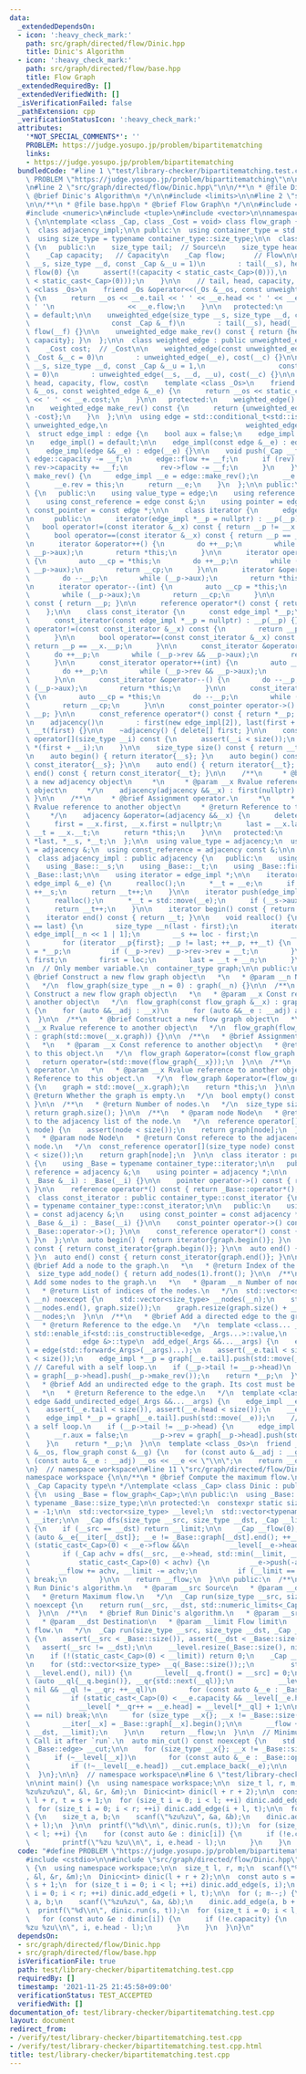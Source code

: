 ```yaml
---
data:
  _extendedDependsOn:
  - icon: ':heavy_check_mark:'
    path: src/graph/directed/flow/Dinic.hpp
    title: Dinic's Algorithm
  - icon: ':heavy_check_mark:'
    path: src/graph/directed/flow/base.hpp
    title: Flow Graph
  _extendedRequiredBy: []
  _extendedVerifiedWith: []
  _isVerificationFailed: false
  _pathExtension: cpp
  _verificationStatusIcon: ':heavy_check_mark:'
  attributes:
    '*NOT_SPECIAL_COMMENTS*': ''
    PROBLEM: https://judge.yosupo.jp/problem/bipartitematching
    links:
    - https://judge.yosupo.jp/problem/bipartitematching
  bundledCode: "#line 1 \"test/library-checker/bipartitematching.test.cpp\"\n#define\
    \ PROBLEM \"https://judge.yosupo.jp/problem/bipartitematching\"\n\n#include <cstdio>\n\
    \n#line 2 \"src/graph/directed/flow/Dinic.hpp\"\n\n/**\n * @file Dinic.hpp\n *\
    \ @brief Dinic's Algorithm\n */\n\n#include <limits>\n\n#line 2 \"src/graph/directed/flow/base.hpp\"\
    \n\n/**\n * @file base.hpp\n * @brief Flow Graph\n */\n\n#include <cassert>\n\
    #include <numeric>\n#include <tuple>\n#include <vector>\n\nnamespace workspace\
    \ {\n\ntemplate <class _Cap, class _Cost = void> class flow_graph {\n protected:\n\
    \  class adjacency_impl;\n\n public:\n  using container_type = std::vector<adjacency_impl>;\n\
    \  using size_type = typename container_type::size_type;\n\n  class unweighted_edge\
    \ {\n   public:\n    size_type tail;  // Source\n    size_type head;  // Destination\n\
    \    _Cap capacity;   // Capacity\n    _Cap flow;       // Flow\n\n    unweighted_edge(size_type\
    \ __s, size_type __d, const _Cap &__u = 1)\n        : tail(__s), head(__d), capacity(__u),\
    \ flow(0) {\n      assert(!(capacity < static_cast<_Cap>(0))),\n          assert(!(flow\
    \ < static_cast<_Cap>(0)));\n    }\n\n    // tail, head, capacity, flow\n    template\
    \ <class _Os>\n    friend _Os &operator<<(_Os &__os, const unweighted_edge &__e)\
    \ {\n      return __os << __e.tail << ' ' << __e.head << ' ' << __e.capacity <<\
    \ ' '\n                  << __e.flow;\n    }\n\n   protected:\n    unweighted_edge()\
    \ = default;\n\n    unweighted_edge(size_type __s, size_type __d, const _Cap &__u,\n\
    \                    const _Cap &__f)\n        : tail(__s), head(__d), capacity(__u),\
    \ flow(__f) {}\n\n    unweighted_edge make_rev() const { return {head, tail, flow,\
    \ capacity}; }\n  };\n\n  class weighted_edge : public unweighted_edge {\n   public:\n\
    \    _Cost cost;  // _Cost\n\n    weighted_edge(const unweighted_edge &__e, const\
    \ _Cost &__c = 0)\n        : unweighted_edge(__e), cost(__c) {}\n\n    weighted_edge(size_type\
    \ __s, size_type __d, const _Cap &__u = 1,\n                  const _Cost &__c\
    \ = 0)\n        : unweighted_edge(__s, __d, __u), cost(__c) {}\n\n    // tail,\
    \ head, capacity, flow, cost\n    template <class _Os>\n    friend _Os &operator<<(_Os\
    \ &__os, const weighted_edge &__e) {\n      return __os << static_cast<unweighted_edge>(__e)\
    \ << ' ' << __e.cost;\n    }\n\n   protected:\n    weighted_edge() = default;\n\
    \n    weighted_edge make_rev() const {\n      return {unweighted_edge::make_rev(),\
    \ -cost};\n    }\n  };\n\n  using edge = std::conditional_t<std::is_void<_Cost>::value,\
    \ unweighted_edge,\n                                  weighted_edge>;\n\n protected:\n\
    \  struct edge_impl : edge {\n    bool aux = false;\n    edge_impl *rev = nullptr;\n\
    \n    edge_impl() = default;\n\n    edge_impl(const edge &__e) : edge(__e) {}\n\
    \    edge_impl(edge &&__e) : edge(__e) {}\n\n    void push(_Cap __f) {\n     \
    \ edge::capacity -= __f;\n      edge::flow += __f;\n      if (rev) {\n       \
    \ rev->capacity += __f;\n        rev->flow -= __f;\n      }\n    }\n\n    edge_impl\
    \ make_rev() {\n      edge_impl __e = edge::make_rev();\n      __e.aux = true;\n\
    \      __e.rev = this;\n      return __e;\n    }\n  };\n\n public:\n  class adjacency\
    \ {\n   public:\n    using value_type = edge;\n    using reference = edge &;\n\
    \    using const_reference = edge const &;\n    using pointer = edge *;\n    using\
    \ const_pointer = const edge *;\n\n    class iterator {\n      edge_impl *__p;\n\
    \n     public:\n      iterator(edge_impl *__p = nullptr) : __p(__p) {}\n\n   \
    \   bool operator!=(const iterator &__x) const { return __p != __x.__p; }\n\n\
    \      bool operator==(const iterator &__x) const { return __p == __x.__p; }\n\
    \n      iterator &operator++() {\n        do ++__p;\n        while (__p->rev &&\
    \ __p->aux);\n        return *this;\n      }\n\n      iterator operator++(int)\
    \ {\n        auto __cp = *this;\n        do ++__p;\n        while (__p->rev &&\
    \ __p->aux);\n        return __cp;\n      }\n\n      iterator &operator--() {\n\
    \        do --__p;\n        while (__p->aux);\n        return *this;\n      }\n\
    \n      iterator operator--(int) {\n        auto __cp = *this;\n        do --__p;\n\
    \        while (__p->aux);\n        return __cp;\n      }\n\n      pointer operator->()\
    \ const { return __p; }\n\n      reference operator*() const { return *__p; }\n\
    \    };\n\n    class const_iterator {\n      const edge_impl *__p;\n\n     public:\n\
    \      const_iterator(const edge_impl *__p = nullptr) : __p(__p) {}\n\n      bool\
    \ operator!=(const const_iterator &__x) const {\n        return __p != __x.__p;\n\
    \      }\n\n      bool operator==(const const_iterator &__x) const {\n       \
    \ return __p == __x.__p;\n      }\n\n      const_iterator &operator++() {\n  \
    \      do ++__p;\n        while (__p->rev && __p->aux);\n        return *this;\n\
    \      }\n\n      const_iterator operator++(int) {\n        auto __cp = *this;\n\
    \        do ++__p;\n        while (__p->rev && __p->aux);\n        return __cp;\n\
    \      }\n\n      const_iterator &operator--() {\n        do --__p;\n        while\
    \ (__p->aux);\n        return *this;\n      }\n\n      const_iterator operator--(int)\
    \ {\n        auto __cp = *this;\n        do --__p;\n        while (__p->aux);\n\
    \        return __cp;\n      }\n\n      const_pointer operator->() const { return\
    \ __p; }\n\n      const_reference operator*() const { return *__p; }\n    };\n\
    \n    adjacency()\n        : first(new edge_impl[2]), last(first + 1), __s(first),\
    \ __t(first) {}\n\n    ~adjacency() { delete[] first; }\n\n    const_reference\
    \ operator[](size_type __i) const {\n      assert(__i < size());\n      return\
    \ *(first + __i);\n    }\n\n    size_type size() const { return __t - first; }\n\
    \n    auto begin() { return iterator{__s}; }\n    auto begin() const { return\
    \ const_iterator{__s}; }\n\n    auto end() { return iterator{__t}; }\n    auto\
    \ end() const { return const_iterator{__t}; }\n\n    /**\n     * @brief Construct\
    \ a new adjacency object\n     *\n     * @param __x Rvalue reference to another\
    \ object\n     */\n    adjacency(adjacency &&__x) : first(nullptr) { operator=(std::move(__x));\
    \ }\n\n    /**\n     * @brief Assignment operator.\n     *\n     * @param __x\
    \ Rvalue reference to another object\n     * @return Reference to this object.\n\
    \     */\n    adjacency &operator=(adjacency &&__x) {\n      delete[] first;\n\
    \      first = __x.first, __x.first = nullptr;\n      last = __x.last, __s = __x.__s,\
    \ __t = __x.__t;\n      return *this;\n    }\n\n   protected:\n    edge_impl *first,\
    \ *last, *__s, *__t;\n  };\n\n  using value_type = adjacency;\n  using reference\
    \ = adjacency &;\n  using const_reference = adjacency const &;\n\n protected:\n\
    \  class adjacency_impl : public adjacency {\n   public:\n    using _Base = adjacency;\n\
    \    using _Base::__s;\n    using _Base::__t;\n    using _Base::first;\n    using\
    \ _Base::last;\n\n    using iterator = edge_impl *;\n\n    iterator push(const\
    \ edge_impl &__e) {\n      realloc();\n      *__t = __e;\n      if (__s->aux)\
    \ ++__s;\n      return __t++;\n    }\n\n    iterator push(edge_impl &&__e) {\n\
    \      realloc();\n      *__t = std::move(__e);\n      if (__s->aux) ++__s;\n\
    \      return __t++;\n    }\n\n    iterator begin() const { return first; }\n\n\
    \    iterator end() const { return __t; }\n\n    void realloc() {\n      if (__t\
    \ == last) {\n        size_type __n(last - first);\n        iterator loc = new\
    \ edge_impl[__n << 1 | 1];\n        __s += loc - first;\n        __t = loc;\n\
    \        for (iterator __p{first}; __p != last; ++__p, ++__t) {\n          *__t\
    \ = *__p;\n          if (__p->rev) __p->rev->rev = __t;\n        }\n        delete[]\
    \ first;\n        first = loc;\n        last = __t + __n;\n      }\n    }\n  };\n\
    \n  // Only member variable.\n  container_type graph;\n\n public:\n  /**\n   *\
    \ @brief Construct a new flow graph object\n   *\n   * @param __n Number of vertices\n\
    \   */\n  flow_graph(size_type __n = 0) : graph(__n) {}\n\n  /**\n   * @brief\
    \ Construct a new flow graph object\n   *\n   * @param __x Const reference to\
    \ another object\n   */\n  flow_graph(const flow_graph &__x) : graph(__x.size())\
    \ {\n    for (auto &&__adj : __x)\n      for (auto &&__e : __adj) add_edge(__e);\n\
    \  }\n\n  /**\n   * @brief Construct a new flow graph object\n   *\n   * @param\
    \ __x Rvalue reference to another object\n   */\n  flow_graph(flow_graph &&__x)\
    \ : graph(std::move(__x.graph)) {}\n\n  /**\n   * @brief Assignment operator.\n\
    \   *\n   * @param __x Const reference to another object\n   * @return Reference\
    \ to this object.\n   */\n  flow_graph &operator=(const flow_graph &__x) {\n \
    \   return operator=(std::move(flow_graph{__x}));\n  }\n\n  /**\n   * @brief Assignment\
    \ operator.\n   *\n   * @param __x Rvalue reference to another object\n   * @return\
    \ Reference to this object.\n   */\n  flow_graph &operator=(flow_graph &&__x)\
    \ {\n    graph = std::move(__x.graph);\n    return *this;\n  }\n\n  /**\n   *\
    \ @return Whether the graph is empty.\n   */\n  bool empty() const { return graph.empty();\
    \ }\n\n  /**\n   * @return Number of nodes.\n   */\n  size_type size() const {\
    \ return graph.size(); }\n\n  /**\n   * @param node Node\n   * @return Referece\
    \ to the adjacency list of the node.\n   */\n  reference operator[](size_type\
    \ node) {\n    assert(node < size());\n    return graph[node];\n  }\n\n  /**\n\
    \   * @param node Node\n   * @return Const referece to the adjacency list of the\
    \ node.\n   */\n  const_reference operator[](size_type node) const {\n    assert(node\
    \ < size());\n    return graph[node];\n  }\n\n  class iterator : public container_type::iterator\
    \ {\n    using _Base = typename container_type::iterator;\n\n   public:\n    using\
    \ reference = adjacency &;\n    using pointer = adjacency *;\n\n    iterator(const\
    \ _Base &__i) : _Base(__i) {}\n\n    pointer operator->() const { return _Base::operator->();\
    \ }\n\n    reference operator*() const { return _Base::operator*(); }\n  };\n\n\
    \  class const_iterator : public container_type::const_iterator {\n    using _Base\
    \ = typename container_type::const_iterator;\n\n   public:\n    using const_reference\
    \ = const adjacency &;\n    using const_pointer = const adjacency *;\n\n    const_iterator(const\
    \ _Base &__i) : _Base(__i) {}\n\n    const_pointer operator->() const { return\
    \ _Base::operator->(); }\n\n    const_reference operator*() const { return _Base::operator*();\
    \ }\n  };\n\n  auto begin() { return iterator{graph.begin()}; }\n  auto begin()\
    \ const { return const_iterator{graph.begin()}; }\n\n  auto end() { return iterator{graph.end()};\
    \ }\n  auto end() const { return const_iterator{graph.end()}; }\n\n  /**\n   *\
    \ @brief Add a node to the graph.\n   *\n   * @return Index of the node.\n   */\n\
    \  size_type add_node() { return add_nodes(1).front(); }\n\n  /**\n   * @brief\
    \ Add some nodes to the graph.\n   *\n   * @param __n Number of nodes added\n\
    \   * @return List of indices of the nodes.\n   */\n  std::vector<size_type> add_nodes(size_type\
    \ __n) noexcept {\n    std::vector<size_type> __nodes(__n);\n    std::iota(__nodes.begin(),\
    \ __nodes.end(), graph.size());\n    graph.resize(graph.size() + __n);\n    return\
    \ __nodes;\n  }\n\n  /**\n   * @brief Add a directed edge to the graph.\n   *\n\
    \   * @return Reference to the edge.\n   */\n  template <class... _Args>\n  typename\
    \ std::enable_if<std::is_constructible<edge, _Args...>::value,\n             \
    \             edge &>::type\n  add_edge(_Args &&...__args) {\n    edge_impl __e\
    \ = edge(std::forward<_Args>(__args)...);\n    assert(__e.tail < size()), assert(__e.head\
    \ < size());\n    edge_impl *__p = graph[__e.tail].push(std::move(__e));\n   \
    \ // Careful with a self loop.\n    if (__p->tail != __p->head)\n      __p->rev\
    \ = graph[__p->head].push(__p->make_rev());\n    return *__p;\n  }\n\n  /**\n\
    \   * @brief Add an undirected edge to the graph. Its cost must be non-negative.\n\
    \   *\n   * @return Reference to the edge.\n   */\n  template <class... _Args>\
    \ edge &add_undirected_edge(_Args &&...__args) {\n    edge_impl __e = edge(std::forward<_Args>(__args)...);\n\
    \    assert(__e.tail < size()), assert(__e.head < size());\n    __e.flow += __e.capacity;\n\
    \    edge_impl *__p = graph[__e.tail].push(std::move(__e));\n    // Careful with\
    \ a self loop.\n    if (__p->tail != __p->head) {\n      edge_impl __r = __p->make_rev();\n\
    \      __r.aux = false;\n      __p->rev = graph[__p->head].push(std::move(__r));\n\
    \    }\n    return *__p;\n  }\n\n  template <class _Os>\n  friend _Os &operator<<(_Os\
    \ &__os, flow_graph const &__g) {\n    for (const auto &__adj : __g)\n      for\
    \ (const auto &__e : __adj) __os << __e << \"\\n\";\n    return __os;\n  }\n};\n\
    \n}  // namespace workspace\n#line 11 \"src/graph/directed/flow/Dinic.hpp\"\n\n\
    namespace workspace {\n\n/**\n * @brief Compute the maximum flow.\n * @tparam\
    \ _Cap Capacity type\n */\ntemplate <class _Cap> class Dinic : public flow_graph<_Cap>\
    \ {\n  using _Base = flow_graph<_Cap>;\n\n public:\n  using _Base::_Base;\n  using\
    \ typename _Base::size_type;\n\n protected:\n  constexpr static size_type nil\
    \ = -1;\n\n  std::vector<size_type> __level;\n  std::vector<typename _Base::container_type::value_type::iterator>\
    \ __iter;\n\n  _Cap dfs(size_type __src, size_type __dst, _Cap __limit) noexcept\
    \ {\n    if (__src == __dst) return __limit;\n\n    _Cap __flow(0);\n\n    for\
    \ (auto &__e{__iter[__dst]}; __e != _Base::graph[__dst].end(); ++__e)\n      if\
    \ (static_cast<_Cap>(0) < __e->flow &&\n          __level[__e->head] < __level[__dst])\n\
    \        if (_Cap achv = dfs(__src, __e->head, std::min(__limit, __e->flow));\n\
    \            static_cast<_Cap>(0) < achv) {\n          __e->push(-achv);\n   \
    \       __flow += achv, __limit -= achv;\n          if (__limit == static_cast<_Cap>(0))\
    \ break;\n        }\n\n    return __flow;\n  }\n\n public:\n  /**\n   * @brief\
    \ Run Dinic's algorithm.\n   * @param __src Source\n   * @param __dst Destination\n\
    \   * @return Maximum flow.\n   */\n  _Cap run(size_type __src, size_type __dst)\
    \ noexcept {\n    return run(__src, __dst, std::numeric_limits<_Cap>::max());\n\
    \  }\n\n  /**\n   * @brief Run Dinic's algorithm.\n   * @param __src Source\n\
    \   * @param __dst Destination\n   * @param __limit Flow limit\n   * @return Maximum\
    \ flow.\n   */\n  _Cap run(size_type __src, size_type __dst, _Cap __limit) noexcept\
    \ {\n    assert(__src < _Base::size()), assert(__dst < _Base::size()),\n     \
    \   assert(__src != __dst);\n\n    __level.resize(_Base::size(), nil);\n    __iter.resize(_Base::size());\n\
    \n    if (!(static_cast<_Cap>(0) < __limit)) return 0;\n    _Cap __flow = 0;\n\
    \n    for (std::vector<size_type> __q(_Base::size());;\n         std::fill(__level.begin(),\
    \ __level.end(), nil)) {\n      __level[__q.front() = __src] = 0;\n\n      for\
    \ (auto __ql{__q.begin()}, __qr{std::next(__ql)};\n           __level[__dst] ==\
    \ nil && __ql != __qr; ++__ql)\n        for (const auto &__e : _Base::graph[*__ql])\n\
    \          if (static_cast<_Cap>(0) < __e.capacity && __level[__e.head] == nil)\n\
    \            __level[ *__qr++ = __e.head] = __level[*__ql] + 1;\n\n      if (__level[__dst]\
    \ == nil) break;\n\n      for (size_type __x{}; __x != _Base::size(); ++__x)\n\
    \        __iter[__x] = _Base::graph[__x].begin();\n\n      __flow += dfs(__src,\
    \ __dst, __limit);\n    }\n\n    return __flow;\n  }\n\n  // Minimum Cut.\n  //\
    \ Call it after `run`.\n  auto min_cut() const noexcept {\n    std::vector<typename\
    \ _Base::edge> __cut;\n\n    for (size_type __x{}; __x != _Base::size(); ++__x)\n\
    \      if (~__level[__x])\n        for (const auto &__e : _Base::operator[](__x))\n\
    \          if (!~__level[__e.head]) __cut.emplace_back(__e);\n\n    return __cut;\n\
    \  }\n};\n\n}  // namespace workspace\n#line 6 \"test/library-checker/bipartitematching.test.cpp\"\
    \n\nint main() {\n  using namespace workspace;\n\n  size_t l, r, m;\n  scanf(\"\
    %zu%zu%zu\", &l, &r, &m);\n  Dinic<int> dinic(l + r + 2);\n\n  const auto s =\
    \ l + r, t = s + 1;\n  for (size_t i = 0; i < l; ++i) dinic.add_edge(s, i);\n\
    \  for (size_t i = 0; i < r; ++i) dinic.add_edge(i + l, t);\n\n  for (; m--;)\
    \ {\n    size_t a, b;\n    scanf(\"%zu%zu\", &a, &b);\n    dinic.add_edge(a, b\
    \ + l);\n  }\n\n  printf(\"%d\\n\", dinic.run(s, t));\n  for (size_t i = 0; i\
    \ < l; ++i) {\n    for (const auto &e : dinic[i]) {\n      if (!e.capacity) {\n\
    \        printf(\"%zu %zu\\n\", i, e.head - l);\n      }\n    }\n  }\n}\n"
  code: "#define PROBLEM \"https://judge.yosupo.jp/problem/bipartitematching\"\n\n\
    #include <cstdio>\n\n#include \"src/graph/directed/flow/Dinic.hpp\"\n\nint main()\
    \ {\n  using namespace workspace;\n\n  size_t l, r, m;\n  scanf(\"%zu%zu%zu\"\
    , &l, &r, &m);\n  Dinic<int> dinic(l + r + 2);\n\n  const auto s = l + r, t =\
    \ s + 1;\n  for (size_t i = 0; i < l; ++i) dinic.add_edge(s, i);\n  for (size_t\
    \ i = 0; i < r; ++i) dinic.add_edge(i + l, t);\n\n  for (; m--;) {\n    size_t\
    \ a, b;\n    scanf(\"%zu%zu\", &a, &b);\n    dinic.add_edge(a, b + l);\n  }\n\n\
    \  printf(\"%d\\n\", dinic.run(s, t));\n  for (size_t i = 0; i < l; ++i) {\n \
    \   for (const auto &e : dinic[i]) {\n      if (!e.capacity) {\n        printf(\"\
    %zu %zu\\n\", i, e.head - l);\n      }\n    }\n  }\n}\n"
  dependsOn:
  - src/graph/directed/flow/Dinic.hpp
  - src/graph/directed/flow/base.hpp
  isVerificationFile: true
  path: test/library-checker/bipartitematching.test.cpp
  requiredBy: []
  timestamp: '2021-11-25 21:45:58+09:00'
  verificationStatus: TEST_ACCEPTED
  verifiedWith: []
documentation_of: test/library-checker/bipartitematching.test.cpp
layout: document
redirect_from:
- /verify/test/library-checker/bipartitematching.test.cpp
- /verify/test/library-checker/bipartitematching.test.cpp.html
title: test/library-checker/bipartitematching.test.cpp
---
```

